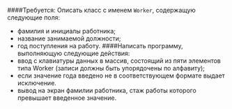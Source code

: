####Требуется:
Описать класс с именем ```Worker```, содержащую следующие поля:
* фамилия и инициалы работника;
* название занимаемой должности;
* год поступления на работу. 
####Написать программу, выполняющую следующие действия:
* ввод с клавиатуры данных в массив, состоящий из пяти элементов типа Worker (записи должны быть упорядочены по алфавиту);
* если значение года введено не в соответствующем формате выдает исключение.
* вывод на экран фамилии работника, стаж работы которого превышает введенное значение.
